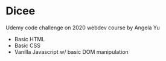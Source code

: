 # Dicee
Udemy code challenge on 2020 webdev course by Angela Yu
- Basic HTML
- Basic CSS
- Vanilla Javascript w/ basic DOM manipulation
